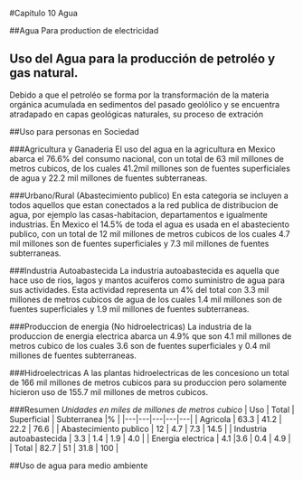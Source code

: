 #Capitulo 10 Agua

##Agua Para production de electricidad

## Uso del Agua para la producción de petroléo y gas natural.
Debido a que el petroléo se forma por la transformación de la materia orgánica acumulada en sedimentos del pasado geolólico y se
encuentra atradapado en capas geológicas naturales, su proceso de extración

##Uso para personas en Sociedad

###Agricultura y Ganaderia
El uso del agua en la agricultura en Mexico abarca el 76.6% del consumo nacional, con un total de 63 mil millones de metros cubicos, de los cuales 41.2mil millones son de fuentes superficiales de agua y 22.2 mil millones de fuentes subterraneas. 

###Urbano/Rural (Abastecimiento publico)
En esta categoria se incluyen a todos aquellos que estan conectados a la red publica de distribucion de agua, por ejemplo las casas-habitacion, departamentos e igualmente industrias. En Mexico el 14.5% de toda el agua es usada en el abasteciento publico,  con un total de 12 mil millones de metros cubicos de los cuales 4.7 mil millones son de fuentes superficiales y 7.3 mil millones de fuentes subterraneas. 

###Industria Autoabastecida
La industria autoabastecida es aquella que hace uso de rios, lagos y mantos acuiferos como suministro de agua para sus actividades. Esta actividad representa un 4% del total con 3.3 mil millones de metros cubicos de agua de los cuales 1.4 mil millones son de fuentes superficiales y 1.9 mil millones de fuentes subterraneas.

###Produccion de energia (No hidroelectricas)
La industria de la produccion de energia electrica abarca un 4.9% que son 4.1 mil millones de metros cubico de los cuales 3.6 son de fuentes superficiales y 0.4 mil millones de fuentes subterraneas.

###Hidroelectricas
A las plantas hidroelectricas de les concesiono un total de 166 mil millones de metros cubicos para su produccion pero solamente hicieron uso de 155.7 mil millones de metros cubicos.

###Resumen
*Unidades en miles de millones de metros cubico*
|  Uso | Total  | Superficial  | Subterranea  |%   |
|---|---|---|---|---|
|  Agricola |  63.3 | 41.2 |  22.2 | 76.6  |
| Abastecimiento publico  | 12  |  4.7 | 7.3  |  14.5 |
|  Industria autoabastecida | 3.3  | 1.4  | 1.9  | 4.0  |
|  Energia electrica |  4.1 |3.6   |  0.4 |  4.9 |
|  Total | 82.7  |  51 | 31.8  |  100 |


##Uso de agua para medio ambiente
